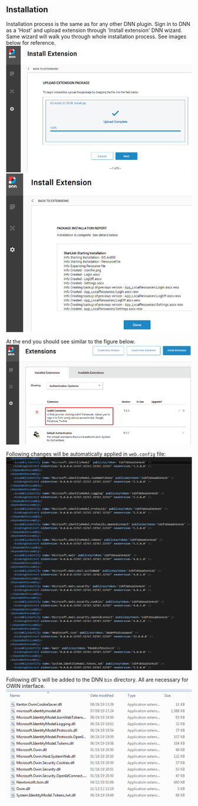 ## Installation
Installation process is the same as for any other DNN plugin. Sign in to DNN as a 'Host' and upload extension through 'Install extension' DNN wizard. Same wizard will walk you through whole installation process. See images below for reference. 
![alt text](https://raw.githubusercontent.com/BarryWaluszko/Auth0_DnnProvider/doc/doc/images/Install_01.png)
![alt text](https://raw.githubusercontent.com/BarryWaluszko/Auth0_DnnProvider/doc/doc/images/Install_02.png)

At the end you should see similar to the figure below.
![alt text](https://raw.githubusercontent.com/BarryWaluszko/Auth0_DnnProvider/doc/doc/images/Install_03.png)

Following changes will be automatically applied in `web.config` file:
![alt text](https://raw.githubusercontent.com/BarryWaluszko/Auth0_DnnProvider/doc/images/DNN_Configure_04.png)

Following dll's will be added to the DNN `bin` directory. All are necessary for OWIN interface. 
![alt text](https://raw.githubusercontent.com/BarryWaluszko/Auth0_DnnProvider/doc/doc/images/DNN_Configure_05.png)